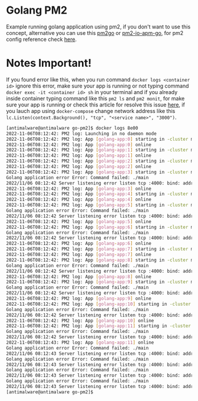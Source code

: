 # Golang PM2

Example running golang application using pm2, if you don't want to use this concept, alternative you can use this [pm2go](https://github.com/struCoder/pmgo) or [pm2-io-apm-go](https://github.com/keymetrics/pm2-io-apm-go), for pm2 config reference check [here](https://pm2.keymetrics.io/docs/usage/application-declaration/).

# Notes Important!

If you found error like this, when you run command `docker logs <container id>` ignore this error, make sure your app is running or not typing command `docker exec -it <container id> sh` in your terminal and if you already inside container typing command like this `pm2 ls` and `pm2 monit`, for make sure your app is running or check this article for resolve this issue [here](https://douglasmakey.medium.com/socket-sharding-in-linux-example-with-go-b0514d6b5d08), if you lauch app using `docker-compose` change network address like this `lc.Listen(context.Background(), "tcp", "<service name>", "3000")`.

```sh
[antimalware@antimalware go-pm2]$ docker logs 8e00
2022-11-06T08:12:42: PM2 log: Launching in no daemon mode
2022-11-06T08:12:42: PM2 log: App [golang-app:0] starting in -cluster mode-
2022-11-06T08:12:42: PM2 log: App [golang-app:0] online
2022-11-06T08:12:42: PM2 log: App [golang-app:1] starting in -cluster mode-
2022-11-06T08:12:42: PM2 log: App [golang-app:1] online
2022-11-06T08:12:42: PM2 log: App [golang-app:2] starting in -cluster mode-
2022-11-06T08:12:42: PM2 log: App [golang-app:2] online
2022-11-06T08:12:42: PM2 log: App [golang-app:3] starting in -cluster mode-
Golang application error Error: Command failed: ./main
2022/11/06 08:12:42 Server listening error listen tcp :4000: bind: address already in use
2022-11-06T08:12:42: PM2 log: App [golang-app:3] online
2022-11-06T08:12:42: PM2 log: App [golang-app:4] starting in -cluster mode-
2022-11-06T08:12:42: PM2 log: App [golang-app:4] online
2022-11-06T08:12:42: PM2 log: App [golang-app:5] starting in -cluster mode-
Golang application error Error: Command failed: ./main
2022/11/06 08:12:42 Server listening error listen tcp :4000: bind: address already in use
2022-11-06T08:12:42: PM2 log: App [golang-app:5] online
2022-11-06T08:12:42: PM2 log: App [golang-app:6] starting in -cluster mode-
Golang application error Error: Command failed: ./main
2022/11/06 08:12:42 Server listening error listen tcp :4000: bind: address already in use
2022-11-06T08:12:42: PM2 log: App [golang-app:6] online
2022-11-06T08:12:42: PM2 log: App [golang-app:7] starting in -cluster mode-
2022-11-06T08:12:42: PM2 log: App [golang-app:7] online
2022-11-06T08:12:42: PM2 log: App [golang-app:8] starting in -cluster mode-
Golang application error Error: Command failed: ./main
2022/11/06 08:12:42 Server listening error listen tcp :4000: bind: address already in use
2022-11-06T08:12:42: PM2 log: App [golang-app:8] online
2022-11-06T08:12:42: PM2 log: App [golang-app:9] starting in -cluster mode-
Golang application error Error: Command failed: ./main
2022/11/06 08:12:42 Server listening error listen tcp :4000: bind: address already in use
2022-11-06T08:12:42: PM2 log: App [golang-app:9] online
2022-11-06T08:12:42: PM2 log: App [golang-app:10] starting in -cluster mode-
Golang application error Error: Command failed: ./main
2022/11/06 08:12:42 Server listening error listen tcp :4000: bind: address already in use
2022-11-06T08:12:42: PM2 log: App [golang-app:10] online
2022-11-06T08:12:42: PM2 log: App [golang-app:11] starting in -cluster mode-
Golang application error Error: Command failed: ./main
2022/11/06 08:12:42 Server listening error listen tcp :4000: bind: address already in use
2022-11-06T08:12:43: PM2 log: App [golang-app:11] online
Golang application error Error: Command failed: ./main
2022/11/06 08:12:43 Server listening error listen tcp :4000: bind: address already in use
Golang application error Error: Command failed: ./main
2022/11/06 08:12:43 Server listening error listen tcp :4000: bind: address already in use
Golang application error Error: Command failed: ./main
2022/11/06 08:12:43 Server listening error listen tcp :4000: bind: address already in use
Golang application error Error: Command failed: ./main
2022/11/06 08:12:43 Server listening error listen tcp :4000: bind: address already in use
[antimalware@antimalware go-pm2]$ 
```
